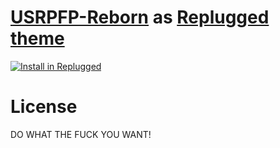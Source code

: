# [USRPFP-Reborn](https://github.com/Yeetov/USRPFP-Reborn) as [Replugged theme](https://replugged.dev/)

[![Install in Replugged](https://img.shields.io/badge/-Install%20in%20Replugged-blue?style=for-the-badge&logo=none)](https://replugged.dev/install?identifier=NoPlagiarism/USRPFP-replugged-theme&source=github)

# License

DO WHAT THE FUCK YOU WANT!
